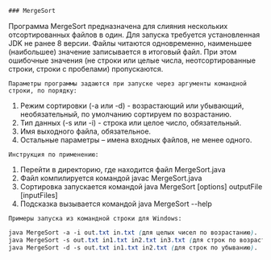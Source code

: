 ```java
### MergeSort
```

Программа MergeSort предназначена для слияния нескольких отсортированных файлов в один.
Для запуска требуется установленная JDK не ранее 8 версии. Файлы читаются одновременно, наименьшее (наибольшее)
значение записывается в итоговый файл. При этом ошибочные значения (не строки или целые числа, неотсортированные строки, строки с пробелами) пропускаются.

`Параметры программы задаются при запуске через аргументы командной строки, по порядку:`
1. Режим сортировки (-a или -d) - возрастающий или убывающий, необязательный, по умолчанию сортируем по возрастанию.
2. Тип данных (-s или -i) - строка или целое число, обязательный. 
3. Имя выходного файла, обязательное.
4. Остальные параметры – имена входных файлов, не менее одного.


`Инструкция по применению:`

1. Перейти в директорию, где находится файл MergeSort.java
2. Файл компилируется командой javac MergeSort.java
3. Сортировка запускается командой java MergeSort [options] outputFile [inputFiles]
4. Подсказка вызывается командой java MergeSort --help


`Примеры запуска из командной строки для Windows:`

```css
java MergeSort -a -i out.txt in.txt (для целых чисел по возрастанию).
java MergeSort -s out.txt in1.txt in2.txt in3.txt (для строк по возрастанию).
java MergeSort -d -s out.txt in1.txt in2.txt (для строк по убыванию).
```
